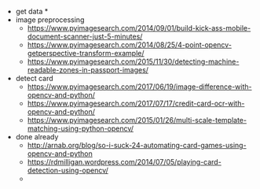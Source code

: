 

* get data
    *
* image preprocessing
    * https://www.pyimagesearch.com/2014/09/01/build-kick-ass-mobile-document-scanner-just-5-minutes/
    * https://www.pyimagesearch.com/2014/08/25/4-point-opencv-getperspective-transform-example/
    * https://www.pyimagesearch.com/2015/11/30/detecting-machine-readable-zones-in-passport-images/
* detect card
    * https://www.pyimagesearch.com/2017/06/19/image-difference-with-opencv-and-python/
    * https://www.pyimagesearch.com/2017/07/17/credit-card-ocr-with-opencv-and-python/
    * https://www.pyimagesearch.com/2015/01/26/multi-scale-template-matching-using-python-opencv/
* done already
    * http://arnab.org/blog/so-i-suck-24-automating-card-games-using-opencv-and-python
    * https://rdmilligan.wordpress.com/2014/07/05/playing-card-detection-using-opencv/
    *
